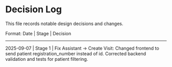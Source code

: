 # Decision Log

This file records notable design decisions and changes.

Format: Date | Stage | Decision

---
2025-09-07 | Stage 1 | Fix Assistant → Create Visit: Changed frontend to send patient registration_number instead of id. Corrected backend validation and tests for patient filtering.

